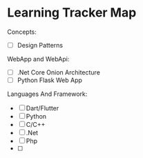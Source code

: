 # Learning Tracker Map


Concepts:
- [ ] Design Patterns

WebApp and WebApi:
- [ ] .Net Core Onion Architecture
- [ ] Python Flask Web App

Languages And Framework:
- [ ] Dart/Flutter
- [ ] Python
- [ ] C/C++
- [ ] .Net
- [ ] Php
- [ ] 

